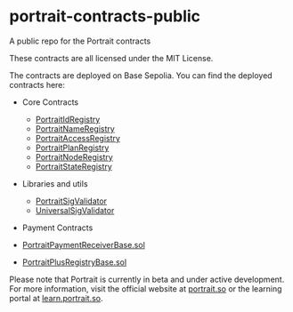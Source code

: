 # portrait-contracts-public
A public repo for the Portrait contracts

These contracts are all licensed under the MIT License.

The contracts are deployed on Base Sepolia. You can find the deployed contracts here:
- Core Contracts
    - [PortraitIdRegistry](https://sepolia.basescan.org/address/0x3cDc03BEb79ba3b9FD3b687C67BFDE70AFf46eBF)
    - [PortraitNameRegistry](https://sepolia.basescan.org/address/0xc788716466009AD7219c78d8e547819f6092ec8F)
    - [PortraitAccessRegistry](https://sepolia.basescan.org/address/0xa837e9C834f23b04061b901814Af872291883ee7)
    - [PortraitPlanRegistry](https://sepolia.basescan.org/address/0x630a0F43c1d51ABaf3a879cC79F844b6A03C3766)
    - [PortraitNodeRegistry](https://sepolia.basescan.org/address/0x935f45e99eA6EeFE4C86845C996e27630b31C5Bb)
    - [PortraitStateRegistry](https://sepolia.basescan.org/address/0x320C9E64c9a68492A1EB830e64EE881D75ac5efd)

- Libraries and utils
    - [PortraitSigValidator](https://sepolia.basescan.org/address/0xD2407EBde1B1ffE19da02710446f1449C0669Df2)
    - [UniversalSigValidator](https://sepolia.basescan.org/address/0xEE5542f87475A5F08d1450941c6a4470FbE7949E)

- Payment Contracts
- [PortraitPaymentReceiverBase.sol](https://basescan.org/address/0xa837e9C834f23b04061b901814Af872291883ee7)
- [PortraitPlusRegistryBase.sol](https://basescan.org/address/0x2C2D1573B4AC04caa5eF1FC82e469173602F9cb2)

Please note that Portrait is currently in beta and under active development. For more information, visit the official website at [portrait.so](https://portrait.so) or the learning portal at [learn.portrait.so](https://learn.portrait.so).
